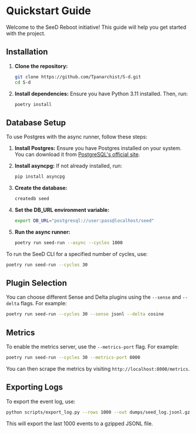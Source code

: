 # Quickstart Guide

Welcome to the SeeD Reboot initiative! This guide will help you get started with the project.

## Installation

1. **Clone the repository:**
   ```bash
   git clone https://github.com/Tpanarchist/S-d.git
   cd S-d
   ```

2. **Install dependencies:**
   Ensure you have Python 3.11 installed. Then, run:
   ```bash
   poetry install
   ```

## Database Setup

To use Postgres with the async runner, follow these steps:

1. **Install Postgres:**
   Ensure you have Postgres installed on your system. You can download it from [PostgreSQL's official site](https://www.postgresql.org/download/).

2. **Install asyncpg:**
   If not already installed, run:
   ```bash
   pip install asyncpg
   ```

3. **Create the database:**
   ```bash
   createdb seed
   ```

4. **Set the DB_URL environment variable:**
   ```bash
   export DB_URL="postgresql://user:pass@localhost/seed"
   ```

5. **Run the async runner:**
   ```bash
   poetry run seed-run --async --cycles 1000
   ```


To run the SeeD CLI for a specified number of cycles, use:
```bash
poetry run seed-run --cycles 30
```

## Plugin Selection

You can choose different Sense and Delta plugins using the `--sense` and `--delta` flags. For example:
```bash
poetry run seed-run --cycles 30 --sense jsonl --delta cosine
```

## Metrics

To enable the metrics server, use the `--metrics-port` flag. For example:
```bash
poetry run seed-run --cycles 30 --metrics-port 8000
```

You can then scrape the metrics by visiting `http://localhost:8000/metrics`.

## Exporting Logs

To export the event log, use:
```bash
python scripts/export_log.py --rows 1000 --out dumps/seed_log.jsonl.gz
```

This will export the last 1000 events to a gzipped JSONL file.
